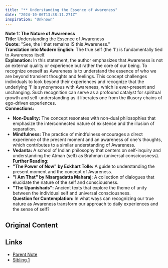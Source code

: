 ```yaml
---
title: "** Understanding the Essence of Awareness"
date: "2024-10-06T13:38:11.271Z"
inspiration: "Unknown"
---
```


**Note 1: The Nature of Awareness**  
**Title:** Understanding the Essence of Awareness  
**Quote:** "See, the I that remains IS this Awareness."  
**Translation into Modern English:** The true self (the 'I') is fundamentally tied to Awareness itself.  
**Explanation:** In this statement, the author emphasizes that Awareness is not an external quality or experience but rather the core of our being. To recognize oneself as Awareness is to understand the essence of who we are beyond transient thoughts and feelings. This concept challenges individuals to look beyond their experiences and recognize that the underlying 'I' is synonymous with Awareness, which is ever-present and unchanging. Such recognition can serve as a profound catalyst for spiritual growth and self-understanding as it liberates one from the illusory chains of ego-driven experiences.  
**Connections:**  
- **Non-Duality:** The concept resonates with non-dual philosophies that emphasize the interconnected nature of existence and the illusion of separation.  
- **Mindfulness:** The practice of mindfulness encourages a direct experience of the present moment and an awareness of one's thoughts, which contributes to a similar understanding of Awareness.  
- **Vedanta:** A school of Indian philosophy that centers on self-inquiry and understanding the Atman (self) as Brahman (universal consciousness).  
**Further Reading:**  
- **"The Power of Now" by Eckhart Tolle:** A guide to understanding the present moment and the concept of Awareness.  
- **"I Am That" by Nisargadatta Maharaj:** A collection of dialogues that elucidate the nature of the self and consciousness.  
- **"The Upanishads":** Ancient texts that explore the theme of unity between the individual self and universal consciousness.  
**Question for Contemplation:** In what ways can recognizing our true nature as Awareness transform our approach to daily experiences and the sense of self?

## Original Content



## Links

- [Parent Note](/parent-note.md)
- [Sibling 1](/zettel1.md)
